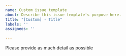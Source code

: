 ```yaml
---
name: Custom issue template
about: Describe this issue template's purpose here.
title: "[Custom] - Title"
labels: ''
assignees: ''

---
```


Please provide as much detail as possible
